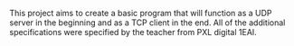 This project aims to create a basic program that will function as a 
UDP server in the beginning and as a TCP client in the end.
All of the additional specifications were specified by the teacher from PXL digital 1EAI. 
